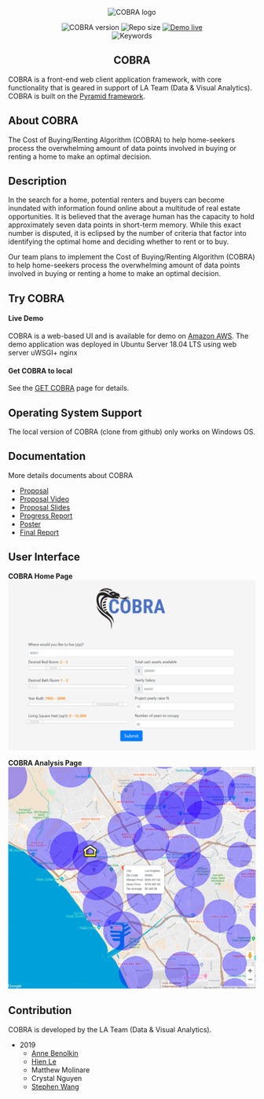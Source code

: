 <p align="center"><img width="300" src="./assets/imgs/cobralogo.png" alt="COBRA logo"></p>
<p align="center">
  <img src="https://img.shields.io/badge/cobra%20version-1.0.0-blue" alt="COBRA version">
  <img src="https://img.shields.io/badge/repo%20size-110MB-blue" alt="Repo size">
  <!-- <a href="http://ec2-54-183-131-70.us-west-1.compute.amazonaws.com/">demo-live</a> -->
  <a href="https://aws.amazon.com/"><img src="https://img.shields.io/badge/demo-expired-red" alt="Demo live"></a>
  <br>
  <img src="https://img.shields.io/badge/keywords-Python%2C%20D3%2C%20PyramidFramework-blue" alt="Keywords">
</p>
<h2 align="center">COBRA</h2>

COBRA is a front-end web client application framework, with core functionality that is geared in support of LA Team (Data & Visual Analytics). COBRA is built on the [Pyramid framework](https://trypyramid.com/).

## About COBRA
The Cost of Buying/Renting Algorithm (COBRA) to help home-seekers process the overwhelming amount of data points involved in buying or renting a home to make an optimal decision.

## Description
In the search for a home, potential renters and buyers can become inundated with information found online about a multitude of real estate opportunities. It is believed that the average human has the capacity to hold approximately seven data points in short-term memory. While this exact number is disputed, it is eclipsed by the number of criteria that factor into identifying the optimal home and deciding whether to rent or to buy.

Our team plans to implement the Cost of Buying/Renting Algorithm (COBRA) to help home-seekers process the overwhelming amount of data points involved in buying or renting a home to make an optimal decision.

## Try COBRA
#### Live Demo
COBRA is a web-based UI and is available for demo on [Amazon AWS](https://aws.amazon.com/).
The demo application was deployed in Ubuntu Server 18.04 LTS using web server uWSGI+ nginx

#### Get COBRA to local
See the [GET COBRA](./GetCobra.md) page for details.

## Operating System Support
The local version of COBRA (clone from github) only works on Windows OS.

## Documentation
More details documents about COBRA
* [Proposal](./assets/docs/team25proposal.pdf)
* [Proposal Video](https://youtu.be/oQHvVnzwzvQ)
* [Proposal Slides](./assets/docs/team25slides.pdf)
* [Progress Report](./assets/docs/team25progress.pdf)
* [Poster](./assets/docs/team25poster.pdf)
* [Final Report](./assets/docs/team25report.pdf)

## User Interface
**COBRA Home Page**
![cobraHome](./assets/imgs/cobraHome.png)

**COBRA Analysis Page**
![cobraAnalysis](./assets/imgs/cobraAnalysis.png)


## Contribution
COBRA is developed by the LA Team (Data & Visual Analytics).
* 2019
  * [Anne Benolkin](https://www.linkedin.com/in/anne-benolkin/)
  * [Hien Le](https://leohien.net/)
  * Matthew Molinare
  * Crystal Nguyen
  * [Stephen Wang](http://stephenwang.me/)
